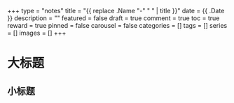 +++
type = "notes"
title = "{{ replace .Name "-" " " | title }}"
date = {{ .Date }}
description = ""
featured = false
draft = true
comment = true
toc = true
reward = true
pinned = false
carousel = false
categories = []
tags = []
series = []
images = []
+++

# 大标题

<!--more-->

## 小标题

